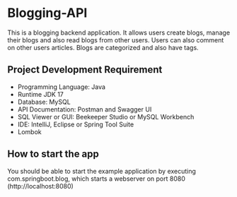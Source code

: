 # Blogging-API
This is a blogging backend application. It allows users create blogs, manage their blogs and also read blogs from other users. Users can also comment on other users articles. Blogs are categorized and also have tags.


## Project Development Requirement

- Programming Language: Java
- Runtime JDK 17
- Database: MySQL
- API Documentation: Postman and Swagger UI
- SQL Viewer or GUI: Beekeeper Studio or MySQL Workbench
- IDE: IntelliJ, Eclipse or Spring Tool Suite
- Lombok

## How to start the app

You should be able to start the example application by executing com.springboot.blog, which starts a webserver on port 8080 (http://localhost:8080)
